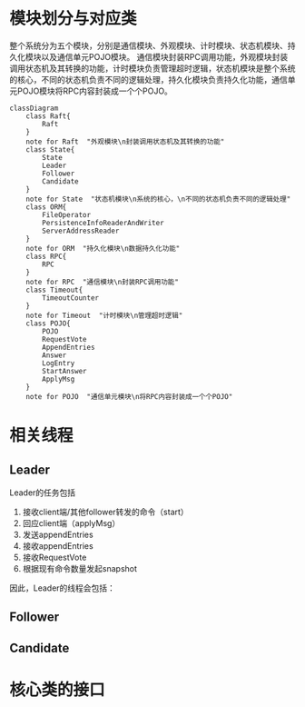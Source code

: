 # 模块划分与对应类
整个系统分为五个模块，分别是通信模块、外观模块、计时模块、状态机模块、持久化模块以及通信单元POJO模块。
通信模块封装RPC调用功能，外观模块封装调用状态机及其转换的功能，计时模块负责管理超时逻辑，状态机模块是整个系统的核心，不同的状态机负责不同的逻辑处理，持久化模块负责持久化功能，通信单元POJO模块将RPC内容封装成一个个POJO。
```mermaid
classDiagram
    class Raft{
        Raft
    }
    note for Raft  "外观模块\n封装调用状态机及其转换的功能"
    class State{
        State
        Leader
        Follower
        Candidate
    }
    note for State  "状态机模块\n系统的核心，\n不同的状态机负责不同的逻辑处理"
    class ORM{
        FileOperator
        PersistenceInfoReaderAndWriter
        ServerAddressReader
    }
    note for ORM  "持久化模块\n数据持久化功能"
    class RPC{
        RPC
    }
    note for RPC  "通信模块\n封装RPC调用功能"
    class Timeout{
        TimeoutCounter
    }
    note for Timeout  "计时模块\n管理超时逻辑"
    class POJO{
        POJO
        RequestVote
        AppendEntries
        Answer
        LogEntry
        StartAnswer
        ApplyMsg
    }
    note for POJO  "通信单元模块\n将RPC内容封装成一个个POJO"

```

# 相关线程
## Leader
Leader的任务包括
1. 接收client端/其他follower转发的命令（start）
2. 回应client端（applyMsg）
3. 发送appendEntries
4. 接收appendEntries
5. 接收RequestVote
6. 根据现有命令数量发起snapshot

因此，Leader的线程会包括：

## Follower
## Candidate
# 核心类的接口
